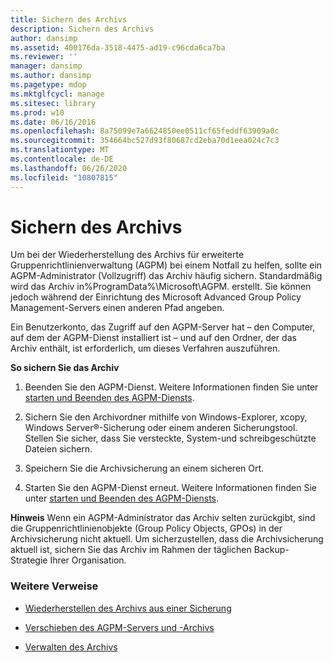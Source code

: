 ```yaml
---
title: Sichern des Archivs
description: Sichern des Archivs
author: dansimp
ms.assetid: 400176da-3518-4475-ad19-c96cda6ca7ba
ms.reviewer: ''
manager: dansimp
ms.author: dansimp
ms.pagetype: mdop
ms.mktglfcycl: manage
ms.sitesec: library
ms.prod: w10
ms.date: 06/16/2016
ms.openlocfilehash: 8a75099e7a6624850ee0511cf65feddf63909a0c
ms.sourcegitcommit: 354664bc527d93f80687cd2eba70d1eea024c7c3
ms.translationtype: MT
ms.contentlocale: de-DE
ms.lasthandoff: 06/26/2020
ms.locfileid: "10807815"
---
```

# Sichern des Archivs


Um bei der Wiederherstellung des Archivs für erweiterte Gruppenrichtlinienverwaltung (AGPM) bei einem Notfall zu helfen, sollte ein AGPM-Administrator (Vollzugriff) das Archiv häufig sichern. Standardmäßig wird das Archiv in%ProgramData%\\Microsoft\\AGPM. erstellt. Sie können jedoch während der Einrichtung des Microsoft Advanced Group Policy Management-Servers einen anderen Pfad angeben.

Ein Benutzerkonto, das Zugriff auf den AGPM-Server hat – den Computer, auf dem der AGPM-Dienst installiert ist – und auf den Ordner, der das Archiv enthält, ist erforderlich, um dieses Verfahren auszuführen.

**So sichern Sie das Archiv**

1.  Beenden Sie den AGPM-Dienst. Weitere Informationen finden Sie unter [starten und Beenden des AGPM-Diensts](start-and-stop-the-agpm-service-agpm30ops.md).

2.  Sichern Sie den Archivordner mithilfe von Windows-Explorer, xcopy, Windows Server®-Sicherung oder einem anderen Sicherungstool. Stellen Sie sicher, dass Sie versteckte, System-und schreibgeschützte Dateien sichern.

3.  Speichern Sie die Archivsicherung an einem sicheren Ort.

4.  Starten Sie den AGPM-Dienst erneut. Weitere Informationen finden Sie unter [starten und Beenden des AGPM-Diensts](start-and-stop-the-agpm-service-agpm30ops.md).

**Hinweis**  Wenn ein AGPM-Administrator das Archiv selten zurückgibt, sind die Gruppenrichtlinienobjekte (Group Policy Objects, GPOs) in der Archivsicherung nicht aktuell. Um sicherzustellen, dass die Archivsicherung aktuell ist, sichern Sie das Archiv im Rahmen der täglichen Backup-Strategie Ihrer Organisation.

 

### Weitere Verweise

-   [Wiederherstellen des Archivs aus einer Sicherung](restore-the-archive-from-a-backup.md)

-   [Verschieben des AGPM-Servers und -Archivs](move-the-agpm-server-and-the-archive.md)

-   [Verwalten des Archivs](managing-the-archive.md)

 

 





